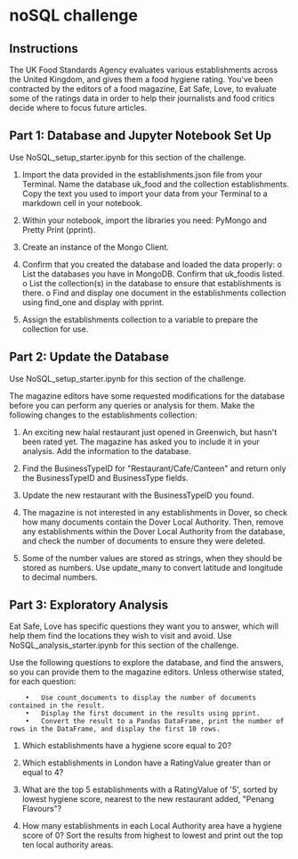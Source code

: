 # noSQL challenge

## Instructions

The UK Food Standards Agency evaluates various establishments across the United Kingdom, and gives them a food hygiene rating. You've been contracted by the editors of a food magazine, Eat Safe, Love, to evaluate some of the ratings data in order to help their journalists and food critics decide where to focus future articles.

## Part 1: Database and Jupyter Notebook Set Up

Use NoSQL_setup_starter.ipynb for this section of the challenge.

1.	Import the data provided in the establishments.json file from your Terminal. Name the database uk_food and the collection establishments. Copy the text you used to import your data from your Terminal to a markdown cell in your notebook.

2.	Within your notebook, import the libraries you need: PyMongo and Pretty Print (pprint).

3.	Create an instance of the Mongo Client.

4.	Confirm that you created the database and loaded the data properly:
        o	List the databases you have in MongoDB. Confirm that uk_foodis listed.
        o	List the collection(s) in the database to ensure that establishments is there.
        o	Find and display one document in the establishments collection using find_one and display with pprint.

5.	Assign the establishments collection to a variable to prepare the collection for use.

## Part 2: Update the Database

Use NoSQL_setup_starter.ipynb for this section of the challenge.

The magazine editors have some requested modifications for the database before you can perform any queries or analysis for them. Make the following changes to the establishments collection:

1.	An exciting new halal restaurant just opened in Greenwich, but hasn't been rated yet. The magazine has asked you to include it in your analysis. Add the information to the database.

2.	Find the BusinessTypeID for "Restaurant/Cafe/Canteen" and return only the BusinessTypeID and BusinessType fields.

3.	Update the new restaurant with the BusinessTypeID you found.

4.	The magazine is not interested in any establishments in Dover, so check how many documents contain the Dover Local Authority. Then, remove any establishments within the Dover Local Authority from the database, and check the number of documents to ensure they were deleted.

5.	Some of the number values are stored as strings, when they should be stored as numbers. Use update_many to convert latitude and longitude to decimal numbers.

## Part 3: Exploratory Analysis

Eat Safe, Love has specific questions they want you to answer, which will help them find the locations they wish to visit and avoid.
Use NoSQL_analysis_starter.ipynb for this section of the challenge.
        
Use the following questions to explore the database, and find the answers, so you can provide them to the magazine editors.
Unless otherwise stated, for each question:

        •	Use count_documents to display the number of documents contained in the result.
        •	Display the first document in the results using pprint.
        •	Convert the result to a Pandas DataFrame, print the number of rows in the DataFrame, and display the first 10 rows.

1.	Which establishments have a hygiene score equal to 20?

2.	Which establishments in London have a RatingValue greater than or equal to 4?

3.	What are the top 5 establishments with a RatingValue of '5', sorted by lowest hygiene score, nearest to the new restaurant added, "Penang Flavours"?

4.	How many establishments in each Local Authority area have a hygiene score of 0? Sort the results from highest to lowest and print out the top ten local authority areas.

